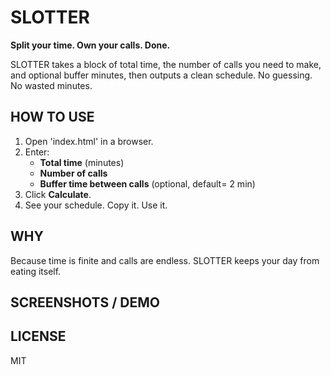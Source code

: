 # SLOTTER 

**Split your time. Own your calls. Done.**

SLOTTER takes a block of total time, the number of calls you need to make, and optional buffer minutes, then outputs a clean schedule. No guessing. No wasted minutes.



## HOW TO USE

1. Open 'index.html' in a browser.
2. Enter:
     - **Total time** (minutes)
     - **Number of calls**
     - **Buffer time between calls** (optional, default= 2 min)
3. Click **Calculate**.
4. See your schedule. Copy it. Use it.



## WHY

Because time is finite and calls are endless. SLOTTER keeps your day from eating itself.



## SCREENSHOTS / DEMO



## LICENSE

MIT
